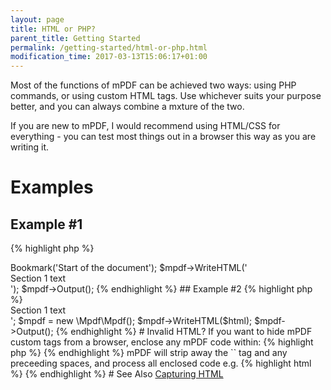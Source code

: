 ```yaml
---
layout: page
title: HTML or PHP?
parent_title: Getting Started
permalink: /getting-started/html-or-php.html
modification_time: 2017-03-13T15:06:17+01:00
---
```


Most of the functions of mPDF can be achieved two ways: using PHP commands, or using custom HTML tags. Use whichever
suits your purpose better, and you can always combine a mxture of the two.

If you are new to mPDF, I would recommend using HTML/CSS for everything - you can test most things out in a browser
this way as you are writing it.

# Examples

## Example #1

{% highlight php %}
<?php

$mpdf = new \Mpdf\Mpdf();

$mpdf->Bookmark('Start of the document');

$mpdf->WriteHTML('<div>Section 1 text</div>');

$mpdf->Output();
{% endhighlight %}

## Example #2

{% highlight php %}
<?php

$html = '<bookmark content="Start of the Document" /><div>Section 1 text</div>';

$mpdf = new \Mpdf\Mpdf();

$mpdf->WriteHTML($html);

$mpdf->Output();
{% endhighlight %}

# Invalid HTML?

If you want to hide mPDF custom tags from a browser, enclose any mPDF code within:

{% highlight php %}
<!--mpdf  ..  anything you want to write ...  mpdf-->
{% endhighlight %}

mPDF will strip away the `<!--mpdf` tag and any following spaces, and the `$mpdf-->` tag and any preceeding spaces,
and process all enclosed code e.g.

{% highlight html %}
<!--mpdf <htmlheader id="header1"><h2>Section 2</h2></htmlheader> mpdf-->
{% endhighlight %}

# See Also

<a href="{{ "/what-else-can-i-do/capture-html-output.html" | prepend: site.baseurl }}">Capturing HTML</a>

